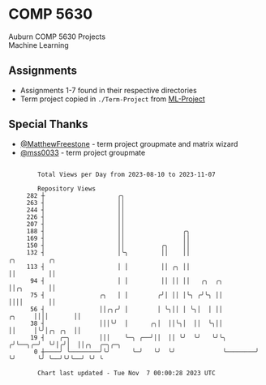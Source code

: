 # COMP 5630
Auburn COMP 5630 Projects  
Machine Learning

## Assignments
- Assignments 1-7 found in their respective directories
- Term project copied in `./Term-Project` from [ML-Project](https://github.com/wumphlett/ML-Project)

## Special Thanks
- [@MatthewFreestone](https://github.com/MatthewFreestone) - term project groupmate and matrix wizard
- [@mss0033](https://github.com/mss0033) - term project groupmate

```

        Total Views per Day from 2023-08-10 to 2023-11-07

        Repository Views
     282 ┼                    ╭╮
     263 ┤                    ││
     244 ┤                    ││
     226 ┤                    ││
     207 ┤                    ││
     188 ┤                    ││                ╭╮
     169 ┤                    ││                ││
     150 ┤                    ││          ╭╮    ││
     132 ┤                    │╰╮         ││    ││                          ╭╮         ╭╮
     113 ┤                    │ │         ││ ╭╮ ││                          ││         ││
      94 ┤                    │ │         ││ ││ ││   ╭╮  ╭╮                 ││╭╮       ││
      75 ┤               ╭╮   │ │        ╭╯│ ││ │╰╮ ╭╯╰╮ ││                 ││││       ││
      56 ┤               ││╭╮╭╯ │        │ ╰╮││ │ ╰╮│  │ ││          ╭╮     ││││       ││
      38 ┤               │││╰╯  │      ╭╮│  ││╰╮│  ││  ╰╮││          ││     │╰╯│╭╮ ╭╮  ││
      19 ┤    ╭─╮        │││    ╰─╮ ╭──╯││  ││ ╰╯  ╰╯   ╰╯╰╮        ╭╯╰──╮╭─╯  ╰╯│╭╯│  ││╭╮  ╭─╮╭─╮
       0 ┼────╯ ╰────────╯╰╯      ╰─╯   ╰╯  ╰╯             ╰────────╯    ╰╯      ╰╯ ╰──╯╰╯╰──╯ ╰╯ ╰

        Chart last updated - Tue Nov  7 00:00:28 2023 UTC
        
```
